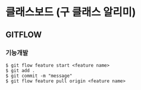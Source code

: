 # 클래스보드 (구 클래스 알리미)

## GITFLOW

### 기능개발

```
$ git flow feature start <feature name>
$ git add .
$ git commit -m "message"
$ git flow feature pull origin <feature name>
```
